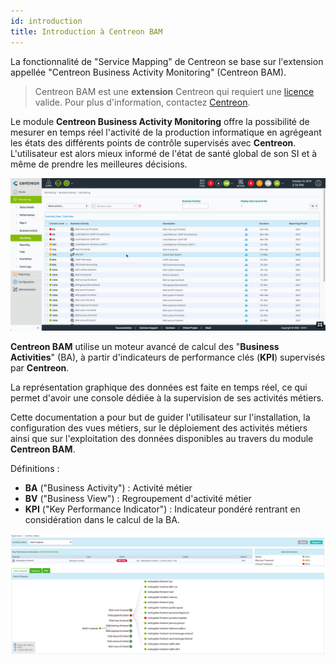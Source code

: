 ```yaml
---
id: introduction
title: Introduction à Centreon BAM
---
```


La fonctionnalité de "Service Mapping" de Centreon se base sur
l'extension appellée "Centreon Business Activity Monitoring" (Centreon
BAM).

> Centreon BAM est une **extension** Centreon qui requiert une [licence](../administration/licenses)
> valide. Pour plus d'information, contactez
> [Centreon](mailto:sales@centreon.com).

Le module **Centreon Business Activity Monitoring** offre la possibilité
de mesurer en temps réel l'activité de la production informatique en
agrégeant les états des différents points de contrôle supervisés avec
**Centreon**. L'utilisateur est alors mieux informé de l'état de santé
global de son SI et à même de prendre les meilleures décisions.

![image](../assets/service-mapping/first_page.gif)

**Centreon BAM** utilise un moteur avancé de calcul des "**Business
Activities**" (BA), à partir d'indicateurs de performance clés (**KPI**)
supervisés par **Centreon**.

La représentation graphique des données est faite en temps réel, ce qui
permet d'avoir une console dédiée à la supervision de ses activités
métiers.

Cette documentation a pour but de guider l'utilisateur sur
l'installation, la configuration des vues métiers, sur le déploiement
des activités métiers ainsi que sur l'exploitation des données
disponibles au travers du module **Centreon BAM**.

Définitions :

-   **BA** ("Business Activity") : Activité métier
-   **BV** ("Business View") : Regroupement d'activité métier
-   **KPI** ("Key Performance Indicator") : Indicateur pondéré rentrant
en considération dans le calcul de la BA.

![image](../assets/service-mapping/about/ba_detailed.png)
